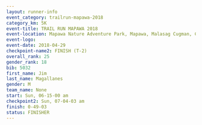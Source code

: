 ```yaml
---
layout: runner-info 
event_category: trailrun-mapawa-2018 
category_km: 5K 
event-title: TRAIL RUN MAPAWA 2018 
event-location: Mapawa Nature Adventure Park, Mapawa, Malasag Cugman, Cagayan de Oro Philippines 
event-logo: 
event-date: 2018-04-29 
checkpoint-name2: FINISH (T-2) 
overall_rank: 25
gender_rank: 18
bib: 5032
first_name: Jim
last_name: Magallanes
gender: M
team_name: None
start: Sun, 06-15-00 am
checkpoint2: Sun, 07-04-03 am
finish: 0-49-03
status: FINISHER
---
```

